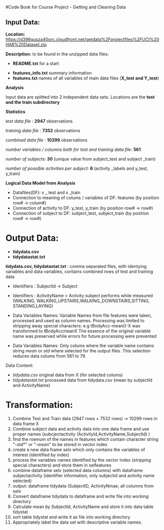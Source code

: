 #Code Book for Course Project - Getting and Cleaning Data 


## Input Data: ##
**Location:** 
https://d396qusza40orc.cloudfront.net/getdata%2Fprojectfiles%2FUCI%20HAR%20Dataset.zip

**Description:** to be found in the unzipped data files:

- **README.txt**  for a start
* **features_info.txt**  summary information
* **features.txt** names of all variables of main data files (**X_test and Y_test**)

**Analysis**

Input data are splitted into 2 independent data sets. Locations are the **test and the train subdirectory**

**Statistics**

*test data file*    : **2947**  observations 

*training data file* : **7352** observations

*combined data file* : **10299** observations

*number variables / columns both for test and training data file*: **561**

*number of subjects:* **30** (unique value from subject_test and subject _train)

*number of possible activities per subject*: **6** (activity _labels and y_test, y_train)

**Logical Data Model from Analysis**

- Datafiles(DF): x _ test and x _train
- Connection to meaning of colums / variables of DF: features (by position row# -> colum#)
- Connection of activity to DF: y_test, y_train (by position row# -> row#)
- Connection of subject to DF: subject_test, subject_train (by position row# -> row#)

# Output Data: #
- **tidydata.csv**
- **tidydatastat.txt**


**tidydata.csv, tidydatastat.txt** : comma separated files, with identying variables and data variables, contains combined rows of test and training data 


- Identifiers  : SubjectId -> Subject

- Identifiers  : ActivityName > Activity subject performs while measured (WALKING, WALKING_UPSTAIRS,WALKING_DOWNSTAIRS,SITTING, STANDING,LAYING)

- Data Variables Names: 
Variable Names from file features were taken, processed and used as column names.
Processing was limited to stripping away special characters:
e.g tBodyAcc-mean()-X was transformed to tBodyAccmeanX
The essence of the original variable name was preserved while errors for future processing were prevented


- Data Variables Names: Only colums where the variable name contains string *mean* or *std* where selected for the output files. This selection reduces data colums from 561 to 79.

Data Content:

- *tidydata.csv* original data from X (for selected colums)
- *tidydatastat.txt* processed data from tidydata.csv (mean by subjectId and ActivityName)

# Transformation: #

1. Combine Test and Train data (2947 rows + 7532 rows) -> 10299 rows in data frame X
1. Combine subject data and activity data into one data frame and use proper names
 (subcjectactivity (ActivityId,ActivityName,SubjectId) )
1. find the rownum of the names in features which contain character string "-std*" or "*-mean*" to be stored in vector index
1. create a new data frame selx which only contains the variables of interest (identified by index)
1. process the variables names identified by the vector index (stripping special characters) and store them in selfeatures
1. combine dataframe selx (selected data columns) with dataframe subjectactivity (identifier information, only subjectid and activity name selected)
1. output:  dataframe tidydata (SubjectID, ActivityNmae, all columns from selx
1. Convert dataframe tidydata  to dataframe and write file into working directory
1. Calculate mean by SubjectId, ActivityName and store it into data table tidystat
1. sort table tidystat and write it as file into working directory
1. Appropriately label the data set with descriptive variable names. 
